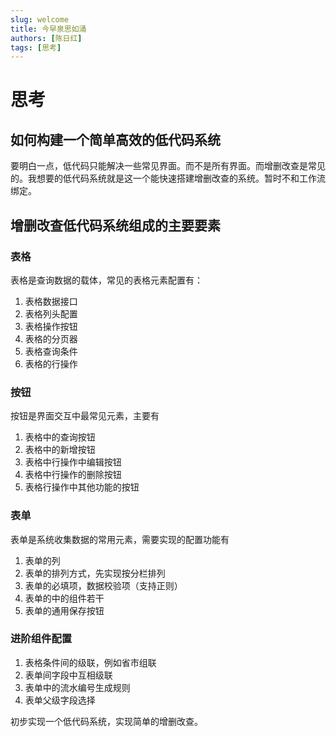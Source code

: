 ```yaml
---
slug: welcome
title: 今早泉思如涌
authors: [陈日红]
tags: [思考]
---
```


# 思考

## 如何构建一个简单高效的低代码系统

要明白一点，低代码只能解决一些常见界面。而不是所有界面。而增删改查是常见的。我想要的低代码系统就是这一个能快速搭建增删改查的系统。暂时不和工作流绑定。

## 增删改查低代码系统组成的主要要素

### 表格

表格是查询数据的载体，常见的表格元素配置有：
1. 表格数据接口
2. 表格列头配置
3. 表格操作按钮
4. 表格的分页器
5. 表格查询条件
6. 表格的行操作

### 按钮

按钮是界面交互中最常见元素，主要有

1. 表格中的查询按钮
2. 表格中的新增按钮
3. 表格中行操作中编辑按钮
4. 表格中行操作的删除按钮
5. 表格行操作中其他功能的按钮

### 表单

表单是系统收集数据的常用元素，需要实现的配置功能有

1. 表单的列
2. 表单的排列方式，先实现按分栏排列
3. 表单的必填项，数据校验项（支持正则）
4. 表单的中的组件若干
5. 表单的通用保存按钮

### 进阶组件配置

1. 表格条件间的级联，例如省市组联
2. 表单间字段中互相级联
3. 表单中的流水编号生成规则
4. 表单父级字段选择

初步实现一个低代码系统，实现简单的增删改查。
